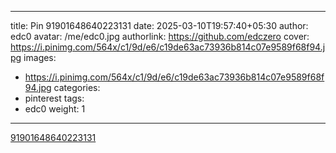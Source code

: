 
---
title: Pin 91901648640223131
date: 2025-03-10T19:57:40+05:30
author: edc0
avatar: /me/edc0.jpg
authorlink: https://github.com/edczero
cover: https://i.pinimg.com/564x/c1/9d/e6/c19de63ac73936b814c07e9589f68f94.jpg
images:
   - https://i.pinimg.com/564x/c1/9d/e6/c19de63ac73936b814c07e9589f68f94.jpg
categories:
  - pinterest
tags:
  - edc0
weight: 1
---

<!--more-->

[91901648640223131](https://in.pinterest.com/pin/91901648640223131/)

	